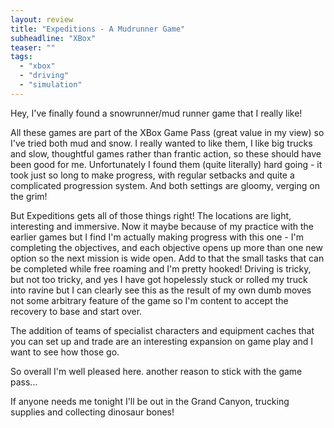 ```yaml
---
layout: review
title: "Expeditions - A Mudrunner Game"
subheadline: "XBox"
teaser: ""
tags:
  - "xbox"
  - "driving"
  - "simulation"
---
```

Hey, I've finally found a snowrunner/mud runner game that I really like!

All these games are part of the XBox Game Pass (great value in my view) so I've tried both mud and snow. 
I really wanted to like them, I like big trucks and slow, thoughtful games rather than frantic action, 
so these should have been good for me. Unfortunately I found them (quite literally) hard going - it took 
just so long to make progress, with regular setbacks and quite a complicated progression system. And both 
settings are gloomy, verging on the grim! 

But Expeditions gets all of those things right! The locations are light, interesting and immersive.
Now it maybe because of my practice with the earlier games but I find I'm actually making progress with this one - 
I'm completing the objectives, and each objective opens up more than one new option so the next mission is wide open. 
Add to that the small tasks that can be completed while free roaming and I'm pretty hooked!
Driving is tricky, but not too tricky, and yes I have got hopelessly stuck or rolled my truck into 
ravine but I can clearly see this as the result of my own dumb moves not some arbitrary feature of 
the game so I'm content to accept the recovery to base and start over.

The addition of teams of specialist characters and equipment caches that you can set up and trade are an interesting 
expansion on game play and I want to see how those go.

So overall I'm well pleased here. another reason to stick with the game pass...

If anyone needs me tonight I'll be out in the Grand Canyon, trucking supplies and collecting dinosaur bones!